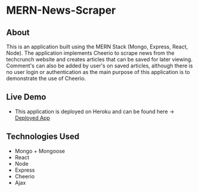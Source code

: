 # MERN-News-Scraper

## About

This is an application built using the MERN Stack (Mongo, Express, React, Node). The application implements Cheerio to scrape news from the techcrunch website and creates articles that can be saved for later viewing. Comment's can also be added by user's on saved articles, although there is no user login or authentication as the main purpose of this application is to demonstrate the use of Cheerio.

## Live Demo
* This application is deployed on Heroku and can be found here -> [Deployed App](https://morning-plains-25336.herokuapp.com/)

## Technologies Used
* Mongo + Mongoose
* React
* Node
* Express
* Cheerio
* Ajax
